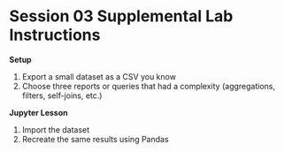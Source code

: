 Session 03 Supplemental Lab Instructions
========

**Setup**
1. Export a small dataset as a CSV you know 
1. Choose three reports or queries that had a complexity (aggregations, filters, self-joins, etc.)

**Jupyter Lesson**
1. Import the dataset
1. Recreate the same results using Pandas


